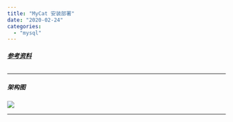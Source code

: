 ```yaml
---
title: "MyCat 安装部署"
date: "2020-02-24"
categories: 
  - "mysql"
---
```


###### **[参考资料](https://blog.csdn.net/qq_41967899/article/details/104256584 "参考资料")**

* * *

##### 架构图

![](http://qiniu.dev-share.top/mycat_%E6%9E%B6%E6%9E%84%E5%9B%BE.png)

* * *
